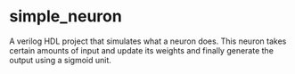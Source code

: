 # simple_neuron
A verilog HDL project that simulates what a neuron does.
This neuron takes certain amounts of input and update its weights and finally generate the output using a sigmoid unit.
